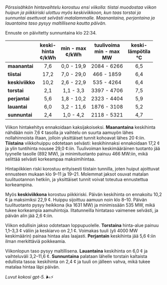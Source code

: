 *Pörssisähkön hintavaihtelu korostuu ensi viikolla: tiistai muodostaa viikon huipun ja piikkiriski ulottuu myös keskiviikkoon, kun taas torstai ja sunnuntai asettuvat selvästi matalammalle. Maanantaina, perjantaina ja lauantaina taso pysyy maltillisena kautta päivän.*

Ennuste on päivitetty sunnuntaina klo 22:34.

|  | keski-<br>hinta<br>¢/kWh | min - max<br>¢/kWh | tuulivoima<br>min - max<br>MW | keski-<br>lämpötila<br>°C |
|:-------------|:----------------:|:----------------:|:-------------:|:-------------:|
| **maanantai** | 7,6 | 0,0 - 19,9 | 2084 - 6266 | 6,5 |
| **tiistai** | 17,2 | 7,0 - 29,0 | 466 - 1859 | 6,4 |
| **keskiviikko** | 10,2 | 2,6 - 22,9 | 535 - 4264 | 6,4 |
| **torstai** | 2,1 | 1,1 - 3,3 | 3397 - 4706 | 7,5 |
| **perjantai** | 5,6 | 1,8 - 10,2 | 2323 - 4404 | 5,9 |
| **lauantai** | 6,0 | 3,2 - 11,6 | 1876 - 3108 | 5,2 |
| **sunnuntai** | 2,4 | 1,0 - 4,2 | 2118 - 5321 | 4,7 |

Viikon hintakehitys ennakoidaan kaksijakoiseksi. **Maanantaina** keskihinta nähdään noin 7,6 ¢ tasolla ja vaihtelu on suurta aamuyön lähes nollahinnoista iltaan, jolloin yksittäiset tunnit kohoavat lähes 20 ¢:iin. **Tiistaina** viikkohuippu odotetaan selvästi: keskihinnaksi ennakoidaan 17,2 ¢ ja ylin tuntihinta nousee 29,0 ¢:iin. Tuulivoiman keskimääräinen tuotanto jää tyynelle tasolle (892 MW), ja minimituotanto painuu 466 MW:iin, mikä selittää selvästi korkeampaa maksimihintaa.

Hintapiikkien riski korostuu erityisesti tiistain tunnilla, joten huiput ajoittuvat ennusteen mukaan klo 9–11 ja 19–21. Molemmat jaksot osuvat matalan tuulituotannon hetkiin, ja yksittäiset tunnit voivat toteutua ennustettua korkeampina.

Myös **keskiviikkona** korostuu piikkiriski. Päivän keskihinta on ennakoitu 10,2 ¢ ja maksimiksi 22,9 ¢. Huippu sijoittuu aamuun noin klo 8–10. Päivän tuulituotanto pysyy heikkona (ka 1631 MW) ja minimissään 535 MW, mikä tukee korkeampia aamuhintoja. Iltatunneilla hintataso vaimenee selvästi, ja päivän alin jää 2,6 ¢:iin.

Viikon edullisin jakso odotetaan loppupuolelle. **Torstaina** hinta-alue painuu 1,1–3,3 ¢ väliin ja keskiarvo on 2,1 ¢. Voimakas tuuli (yli 4000 MW keskimäärin) painaa hintaa alas laajasti. **Perjantain** keskihinta jää 5,6 ¢:iin ilman merkittäviä poikkeamia.

Viikonlopun taso pysyy maltillisena. **Lauantaina** keskihinta on 6,0 ¢ ja vaihteluväli 3,2–11,6 ¢. **Sunnuntaina** palataan lähelle torstain kaltaista edullista tasoa: keskihinta on 2,4 ¢ ja tuuli on jälleen vahva, mikä tukee matalaa hintaa läpi päivän.

*Luvut kokosi gpt-5.* 🌬️⚡
